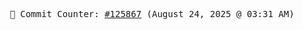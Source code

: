 <p align="center">
    <samp>
        📮 Commit Counter: <a href="https://github.com/Javascript-void0/Javascript-void0/commits/main">#125867</a> (August 24, 2025 @ 03:31 AM)
    </samp>
</p>